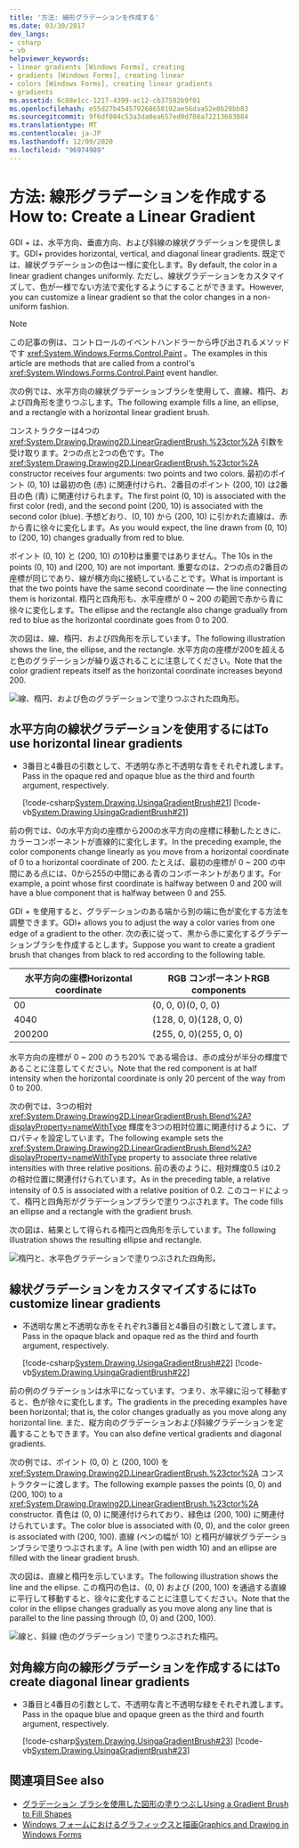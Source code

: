 ```yaml
---
title: '方法: 線形グラデーションを作成する'
ms.date: 03/30/2017
dev_langs:
- csharp
- vb
helpviewer_keywords:
- linear gradients [Windows Forms], creating
- gradients [Windows Forms], creating linear
- colors [Windows Forms], creating linear gradients
- gradients
ms.assetid: 6c88e1cc-1217-4399-ac12-cb37592b9f01
ms.openlocfilehash: e55d27b454579268658192ae56daa52e0b28bb83
ms.sourcegitcommit: 9f6df084c53a3da0ea657ed0d708a72213683084
ms.translationtype: MT
ms.contentlocale: ja-JP
ms.lasthandoff: 12/09/2020
ms.locfileid: "96974989"
---
```

# <a name="how-to-create-a-linear-gradient"></a><span data-ttu-id="01123-102">方法: 線形グラデーションを作成する</span><span class="sxs-lookup"><span data-stu-id="01123-102">How to: Create a Linear Gradient</span></span>
<span data-ttu-id="01123-103">GDI + は、水平方向、垂直方向、および斜線の線状グラデーションを提供します。</span><span class="sxs-lookup"><span data-stu-id="01123-103">GDI+ provides horizontal, vertical, and diagonal linear gradients.</span></span> <span data-ttu-id="01123-104">既定では、線状グラデーションの色は一様に変化します。</span><span class="sxs-lookup"><span data-stu-id="01123-104">By default, the color in a linear gradient changes uniformly.</span></span> <span data-ttu-id="01123-105">ただし、線状グラデーションをカスタマイズして、色が一様でない方法で変化するようにすることができます。</span><span class="sxs-lookup"><span data-stu-id="01123-105">However, you can customize a linear gradient so that the color changes in a non-uniform fashion.</span></span>  

> [!NOTE]
> <span data-ttu-id="01123-106">この記事の例は、コントロールのイベントハンドラーから呼び出されるメソッドです <xref:System.Windows.Forms.Control.Paint> 。</span><span class="sxs-lookup"><span data-stu-id="01123-106">The examples in this article are methods that are called from a control's <xref:System.Windows.Forms.Control.Paint> event handler.</span></span>  

<span data-ttu-id="01123-107">次の例では、水平方向の線状グラデーションブラシを使用して、直線、楕円、および四角形を塗りつぶします。</span><span class="sxs-lookup"><span data-stu-id="01123-107">The following example fills a line, an ellipse, and a rectangle with a horizontal linear gradient brush.</span></span>  
  
<span data-ttu-id="01123-108">コンストラクターは4つの <xref:System.Drawing.Drawing2D.LinearGradientBrush.%23ctor%2A> 引数を受け取ります。2つの点と2つの色です。</span><span class="sxs-lookup"><span data-stu-id="01123-108">The <xref:System.Drawing.Drawing2D.LinearGradientBrush.%23ctor%2A> constructor receives four arguments: two points and two colors.</span></span> <span data-ttu-id="01123-109">最初のポイント (0, 10) は最初の色 (赤) に関連付けられ、2番目のポイント (200, 10) は2番目の色 (青) に関連付けられます。</span><span class="sxs-lookup"><span data-stu-id="01123-109">The first point (0, 10) is associated with the first color (red), and the second point (200, 10) is associated with the second color (blue).</span></span> <span data-ttu-id="01123-110">予想どおり、(0, 10) から (200, 10) に引かれた直線は、赤から青に徐々に変化します。</span><span class="sxs-lookup"><span data-stu-id="01123-110">As you would expect, the line drawn from (0, 10) to (200, 10) changes gradually from red to blue.</span></span>  
  
 <span data-ttu-id="01123-111">ポイント (0, 10) と (200, 10) の10秒は重要ではありません。</span><span class="sxs-lookup"><span data-stu-id="01123-111">The 10s in the points (0, 10) and (200, 10) are not important.</span></span> <span data-ttu-id="01123-112">重要なのは、2つの点の2番目の座標が同じであり、線が横方向に接続していることです。</span><span class="sxs-lookup"><span data-stu-id="01123-112">What is important is that the two points have the same second coordinate — the line connecting them is horizontal.</span></span> <span data-ttu-id="01123-113">楕円と四角形も、水平座標が 0 ~ 200 の範囲で赤から青に徐々に変化します。</span><span class="sxs-lookup"><span data-stu-id="01123-113">The ellipse and the rectangle also change gradually from red to blue as the horizontal coordinate goes from 0 to 200.</span></span>  
  
 <span data-ttu-id="01123-114">次の図は、線、楕円、および四角形を示しています。</span><span class="sxs-lookup"><span data-stu-id="01123-114">The following illustration shows the line, the ellipse, and the rectangle.</span></span> <span data-ttu-id="01123-115">水平方向の座標が200を超えると色のグラデーションが繰り返されることに注意してください。</span><span class="sxs-lookup"><span data-stu-id="01123-115">Note that the color gradient repeats itself as the horizontal coordinate increases beyond 200.</span></span>  
  
 ![線、楕円、および色のグラデーションで塗りつぶされた四角形。](./media/how-to-create-a-linear-gradient/gradient-line-ellipse-rectangle.png)  
  
## <a name="to-use-horizontal-linear-gradients"></a><span data-ttu-id="01123-117">水平方向の線状グラデーションを使用するには</span><span class="sxs-lookup"><span data-stu-id="01123-117">To use horizontal linear gradients</span></span>  
  
- <span data-ttu-id="01123-118">3番目と4番目の引数として、不透明な赤と不透明な青をそれぞれ渡します。</span><span class="sxs-lookup"><span data-stu-id="01123-118">Pass in the opaque red and opaque blue as the third and fourth argument, respectively.</span></span>  
  
     [!code-csharp[System.Drawing.UsingaGradientBrush#21](~/samples/snippets/csharp/VS_Snippets_Winforms/System.Drawing.UsingaGradientBrush/CS/Class1.cs#21)]
     [!code-vb[System.Drawing.UsingaGradientBrush#21](~/samples/snippets/visualbasic/VS_Snippets_Winforms/System.Drawing.UsingaGradientBrush/VB/Class1.vb#21)]  
  
 <span data-ttu-id="01123-119">前の例では、0の水平方向の座標から200の水平方向の座標に移動したときに、カラーコンポーネントが直線的に変化します。</span><span class="sxs-lookup"><span data-stu-id="01123-119">In the preceding example, the color components change linearly as you move from a horizontal coordinate of 0 to a horizontal coordinate of 200.</span></span> <span data-ttu-id="01123-120">たとえば、最初の座標が 0 ~ 200 の中間にある点には、0から255の中間にある青のコンポーネントがあります。</span><span class="sxs-lookup"><span data-stu-id="01123-120">For example, a point whose first coordinate is halfway between 0 and 200 will have a blue component that is halfway between 0 and 255.</span></span>  
  
 <span data-ttu-id="01123-121">GDI + を使用すると、グラデーションのある端から別の端に色が変化する方法を調整できます。</span><span class="sxs-lookup"><span data-stu-id="01123-121">GDI+ allows you to adjust the way a color varies from one edge of a gradient to the other.</span></span> <span data-ttu-id="01123-122">次の表に従って、黒から赤に変化するグラデーションブラシを作成するとします。</span><span class="sxs-lookup"><span data-stu-id="01123-122">Suppose you want to create a gradient brush that changes from black to red according to the following table.</span></span>  
  
|<span data-ttu-id="01123-123">水平方向の座標</span><span class="sxs-lookup"><span data-stu-id="01123-123">Horizontal coordinate</span></span>|<span data-ttu-id="01123-124">RGB コンポーネント</span><span class="sxs-lookup"><span data-stu-id="01123-124">RGB components</span></span>|  
|---------------------------|--------------------|  
|<span data-ttu-id="01123-125">0</span><span class="sxs-lookup"><span data-stu-id="01123-125">0</span></span>|<span data-ttu-id="01123-126">(0, 0, 0)</span><span class="sxs-lookup"><span data-stu-id="01123-126">(0, 0, 0)</span></span>|  
|<span data-ttu-id="01123-127">40</span><span class="sxs-lookup"><span data-stu-id="01123-127">40</span></span>|<span data-ttu-id="01123-128">(128, 0, 0)</span><span class="sxs-lookup"><span data-stu-id="01123-128">(128, 0, 0)</span></span>|  
|<span data-ttu-id="01123-129">200</span><span class="sxs-lookup"><span data-stu-id="01123-129">200</span></span>|<span data-ttu-id="01123-130">(255, 0, 0)</span><span class="sxs-lookup"><span data-stu-id="01123-130">(255, 0, 0)</span></span>|  
  
 <span data-ttu-id="01123-131">水平方向の座標が 0 ~ 200 のうち20% である場合は、赤の成分が半分の輝度であることに注意してください。</span><span class="sxs-lookup"><span data-stu-id="01123-131">Note that the red component is at half intensity when the horizontal coordinate is only 20 percent of the way from 0 to 200.</span></span>  
  
 <span data-ttu-id="01123-132">次の例では、3つの相対 <xref:System.Drawing.Drawing2D.LinearGradientBrush.Blend%2A?displayProperty=nameWithType> 輝度を3つの相対位置に関連付けるように、プロパティを設定しています。</span><span class="sxs-lookup"><span data-stu-id="01123-132">The following example sets the <xref:System.Drawing.Drawing2D.LinearGradientBrush.Blend%2A?displayProperty=nameWithType> property to associate three relative intensities with three relative positions.</span></span> <span data-ttu-id="01123-133">前の表のように、相対輝度0.5 は0.2 の相対位置に関連付けられています。</span><span class="sxs-lookup"><span data-stu-id="01123-133">As in the preceding table, a relative intensity of 0.5 is associated with a relative position of 0.2.</span></span> <span data-ttu-id="01123-134">このコードによって、楕円と四角形がグラデーションブラシで塗りつぶされます。</span><span class="sxs-lookup"><span data-stu-id="01123-134">The code fills an ellipse and a rectangle with the gradient brush.</span></span>  
  
 <span data-ttu-id="01123-135">次の図は、結果として得られる楕円と四角形を示しています。</span><span class="sxs-lookup"><span data-stu-id="01123-135">The following illustration shows the resulting ellipse and rectangle.</span></span>  
  
 ![楕円と、水平色グラデーションで塗りつぶされた四角形。](./media/how-to-create-a-linear-gradient/gradient-ellipse-rectangle.png)  

## <a name="to-customize-linear-gradients"></a><span data-ttu-id="01123-137">線状グラデーションをカスタマイズするには</span><span class="sxs-lookup"><span data-stu-id="01123-137">To customize linear gradients</span></span>  
  
- <span data-ttu-id="01123-138">不透明な黒と不透明な赤をそれぞれ3番目と4番目の引数として渡します。</span><span class="sxs-lookup"><span data-stu-id="01123-138">Pass in the opaque black and opaque red as the third and fourth argument, respectively.</span></span>  
  
     [!code-csharp[System.Drawing.UsingaGradientBrush#22](~/samples/snippets/csharp/VS_Snippets_Winforms/System.Drawing.UsingaGradientBrush/CS/Class1.cs#22)]
     [!code-vb[System.Drawing.UsingaGradientBrush#22](~/samples/snippets/visualbasic/VS_Snippets_Winforms/System.Drawing.UsingaGradientBrush/VB/Class1.vb#22)]  
  
 <span data-ttu-id="01123-139">前の例のグラデーションは水平になっています。つまり、水平線に沿って移動すると、色が徐々に変化します。</span><span class="sxs-lookup"><span data-stu-id="01123-139">The gradients in the preceding examples have been horizontal; that is, the color changes gradually as you move along any horizontal line.</span></span> <span data-ttu-id="01123-140">また、縦方向のグラデーションおよび斜線グラデーションを定義することもできます。</span><span class="sxs-lookup"><span data-stu-id="01123-140">You can also define vertical gradients and diagonal gradients.</span></span>  
  
 <span data-ttu-id="01123-141">次の例では、ポイント (0, 0) と (200, 100) を <xref:System.Drawing.Drawing2D.LinearGradientBrush.%23ctor%2A> コンストラクターに渡します。</span><span class="sxs-lookup"><span data-stu-id="01123-141">The following example passes the points (0, 0) and (200, 100) to a <xref:System.Drawing.Drawing2D.LinearGradientBrush.%23ctor%2A> constructor.</span></span> <span data-ttu-id="01123-142">青色は (0, 0) に関連付けられており、緑色は (200, 100) に関連付けられています。</span><span class="sxs-lookup"><span data-stu-id="01123-142">The color blue is associated with (0, 0), and the color green is associated with (200, 100).</span></span> <span data-ttu-id="01123-143">直線 (ペンの幅が 10) と楕円が線状グラデーションブラシで塗りつぶされます。</span><span class="sxs-lookup"><span data-stu-id="01123-143">A line (with pen width 10) and an ellipse are filled with the linear gradient brush.</span></span>  
  
 <span data-ttu-id="01123-144">次の図は、直線と楕円を示しています。</span><span class="sxs-lookup"><span data-stu-id="01123-144">The following illustration shows the line and the ellipse.</span></span> <span data-ttu-id="01123-145">この楕円の色は、(0, 0) および (200, 100) を通過する直線に平行して移動すると、徐々に変化することに注意してください。</span><span class="sxs-lookup"><span data-stu-id="01123-145">Note that the color in the ellipse changes gradually as you move along any line that is parallel to the line passing through (0, 0) and (200, 100).</span></span>  
  
 ![線と、斜線 (色のグラデーション) で塗りつぶされた楕円。](./media/how-to-create-a-linear-gradient/gradient-line-ellipse.png)  
  
## <a name="to-create-diagonal-linear-gradients"></a><span data-ttu-id="01123-147">対角線方向の線形グラデーションを作成するには</span><span class="sxs-lookup"><span data-stu-id="01123-147">To create diagonal linear gradients</span></span>  
  
- <span data-ttu-id="01123-148">3番目と4番目の引数として、不透明な青と不透明な緑をそれぞれ渡します。</span><span class="sxs-lookup"><span data-stu-id="01123-148">Pass in the opaque blue and opaque green as the third and fourth argument, respectively.</span></span>  
  
     [!code-csharp[System.Drawing.UsingaGradientBrush#23](~/samples/snippets/csharp/VS_Snippets_Winforms/System.Drawing.UsingaGradientBrush/CS/Class1.cs#23)]
     [!code-vb[System.Drawing.UsingaGradientBrush#23](~/samples/snippets/visualbasic/VS_Snippets_Winforms/System.Drawing.UsingaGradientBrush/VB/Class1.vb#23)]  
  
## <a name="see-also"></a><span data-ttu-id="01123-149">関連項目</span><span class="sxs-lookup"><span data-stu-id="01123-149">See also</span></span>

- [<span data-ttu-id="01123-150">グラデーション ブラシを使用した図形の塗りつぶし</span><span class="sxs-lookup"><span data-stu-id="01123-150">Using a Gradient Brush to Fill Shapes</span></span>](using-a-gradient-brush-to-fill-shapes.md)
- [<span data-ttu-id="01123-151">Windows フォームにおけるグラフィックスと描画</span><span class="sxs-lookup"><span data-stu-id="01123-151">Graphics and Drawing in Windows Forms</span></span>](graphics-and-drawing-in-windows-forms.md)
